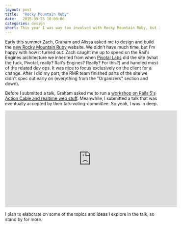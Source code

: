 ```yaml
---
layout: post
title:  "Rocky Mountain Ruby"
date:   2015-09-25 10:09:00
categories: design
short: This year I was way too involved with Rocky Mountain Ruby, but it was worth it.
---
```


Early this summer Zach, Graham and Alissa asked me to design and build the [new Rocky Mountain Ruby](http://rockymtnruby.com/) website. We didn't have much time, but I'm happy with how it turned out. Zach caught me up to speed on the Rail's Engines architecture we inherited from when [Pivotal Labs](http://pivotal.io/labs) did the site (what the fuck, Pivotal, really? Rail's Engines? Really? For this?) and handled most of the related dev ops. It was nice to focus exclusively on the client for a change. After I did my part, the RMR team finished  parts of the site we didn't spec out early on (everything from the "Organizers" section and down).

Before I submitted a talk, Graham asked me to run a [workshop on Rails 5's Action Cable and realtime web stuff](https://github.com/aaronagray/rocky-mountain-ruby-realtime-workshop). Meanwhile, I submitted a talk that was eventually accepted by their talk-voting-committee. So yeah, I was in deep.

<iframe width="560" height="315" src="https://www.youtube.com/embed/z33Kq2ZibaQ" frameborder="0" allowfullscreen></iframe>

I plan to elaborate on some of the topics and ideas I explore in the talk, so stand by for more.
